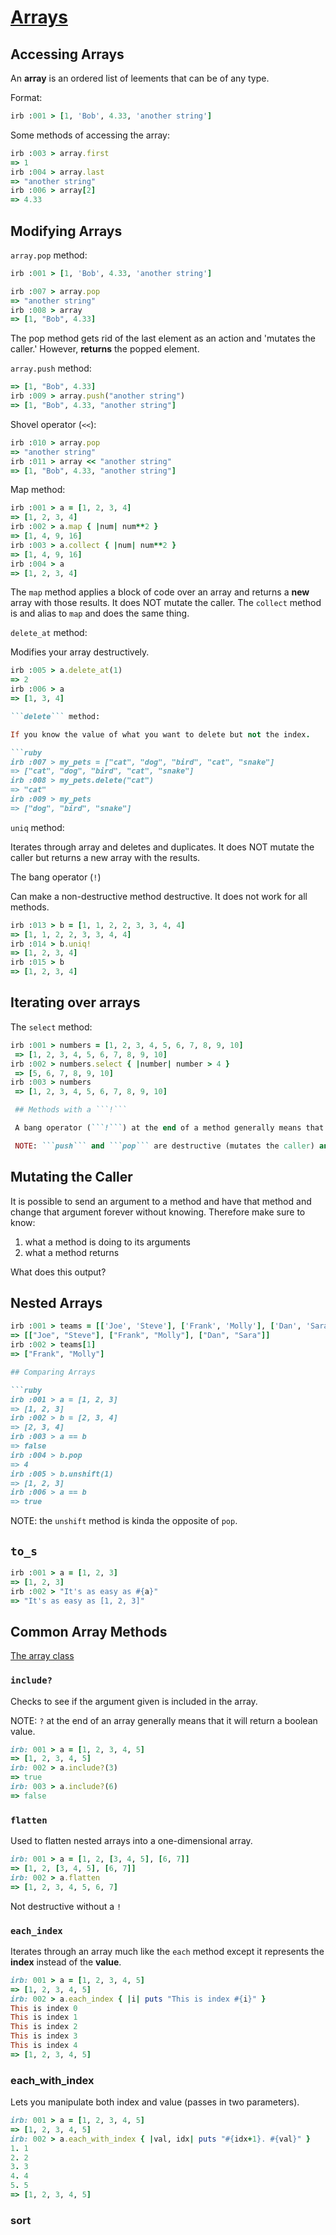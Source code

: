 # [Arrays](https://launchschool.com/books/ruby/read/arrays)

## Accessing Arrays

An **array** is an ordered list of leements that can be of any type.

Format:
```ruby
irb :001 > [1, 'Bob', 4.33, 'another string']
```

Some methods of accessing the array:
```ruby
irb :003 > array.first
=> 1
irb :004 > array.last
=> "another string"
irb :006 > array[2]
=> 4.33
```

## Modifying Arrays

```array.pop``` method:
```ruby
irb :001 > [1, 'Bob', 4.33, 'another string']

irb :007 > array.pop
=> "another string"
irb :008 > array
=> [1, "Bob", 4.33]
```

The pop method gets rid of the last element as an action and 'mutates the caller.' However, **returns** the popped element.

```array.push``` method:
```ruby
=> [1, "Bob", 4.33]
irb :009 > array.push("another string")
=> [1, "Bob", 4.33, "another string"]
```

Shovel operator (```<<```):
```ruby
irb :010 > array.pop
=> "another string"
irb :011 > array << "another string"
=> [1, "Bob", 4.33, "another string"]
```

Map method:
```ruby
irb :001 > a = [1, 2, 3, 4]
=> [1, 2, 3, 4]
irb :002 > a.map { |num| num**2 }
=> [1, 4, 9, 16]
irb :003 > a.collect { |num| num**2 }
=> [1, 4, 9, 16]
irb :004 > a
=> [1, 2, 3, 4]
```

The ```map``` method applies a block of code over an array and returns a **new** array with those results. It does NOT mutate the caller. The ```collect``` method is and alias to ```map``` and does the same thing.

```delete_at``` method:

Modifies your array destructively.

```ruby
irb :005 > a.delete_at(1)
=> 2
irb :006 > a
=> [1, 3, 4]

```delete``` method:

If you know the value of what you want to delete but not the index.

```ruby
irb :007 > my_pets = ["cat", "dog", "bird", "cat", "snake"]
=> ["cat", "dog", "bird", "cat", "snake"]
irb :008 > my_pets.delete("cat")
=> "cat"
irb :009 > my_pets
=> ["dog", "bird", "snake"]
```

```uniq``` method:

Iterates through array and deletes and duplicates. It does NOT mutate the caller but returns a new array with the results.

The bang operator (```!```)

Can make a non-destructive method destructive. It does not work for all methods.

```ruby
irb :013 > b = [1, 1, 2, 2, 3, 3, 4, 4]
=> [1, 1, 2, 2, 3, 3, 4, 4]
irb :014 > b.uniq!
=> [1, 2, 3, 4]
irb :015 > b
=> [1, 2, 3, 4]
```

## Iterating over arrays

The ```select``` method:

```ruby
irb :001 > numbers = [1, 2, 3, 4, 5, 6, 7, 8, 9, 10]
 => [1, 2, 3, 4, 5, 6, 7, 8, 9, 10]
irb :002 > numbers.select { |number| number > 4 }
 => [5, 6, 7, 8, 9, 10]
irb :003 > numbers
 => [1, 2, 3, 4, 5, 6, 7, 8, 9, 10]

 ## Methods with a ```!```

 A bang operator (```!```) at the end of a method generally means that the method will change (or mutate) the caller permanently. Unfortunately this is not always the case.

 NOTE: ```push``` and ```pop``` are destructive (mutates the caller) and don't have a ```!```.
```

## Mutating the Caller

It is possible to send an argument to a method and have that method and change that argument forever without knowing. Therefore make sure to know:

1. what a method is doing to its arguments
2. what a method returns

What does this output?

## Nested Arrays

```ruby
irb :001 > teams = [['Joe', 'Steve'], ['Frank', 'Molly'], ['Dan', 'Sara']]
=> [["Joe", "Steve"], ["Frank", "Molly"], ["Dan", "Sara"]]
irb :002 > teams[1]
=> ["Frank", "Molly"]

## Comparing Arrays

```ruby
irb :001 > a = [1, 2, 3]
=> [1, 2, 3]
irb :002 > b = [2, 3, 4]
=> [2, 3, 4]
irb :003 > a == b
=> false
irb :004 > b.pop
=> 4
irb :005 > b.unshift(1)
=> [1, 2, 3]
irb :006 > a == b
=> true
```

NOTE: the ```unshift``` method is kinda the opposite of ```pop```.

## ```to_s```

```ruby
irb :001 > a = [1, 2, 3]
=> [1, 2, 3]
irb :002 > "It's as easy as #{a}"
=> "It's as easy as [1, 2, 3]"
```

## Common Array Methods

[The array class](http://www.ruby-doc.org/core-2.1.0/Array.html)

### ```include?```

Checks to see if the argument given is included in the array.

NOTE: ```?``` at the end of an array generally means that it will return a boolean value.

```ruby
irb: 001 > a = [1, 2, 3, 4, 5]
=> [1, 2, 3, 4, 5]
irb: 002 > a.include?(3)
=> true
irb: 003 > a.include?(6)
=> false
```

### ```flatten```

Used to flatten nested arrays into a one-dimensional array.

```ruby
irb: 001 > a = [1, 2, [3, 4, 5], [6, 7]]
=> [1, 2, [3, 4, 5], [6, 7]]
irb: 002 > a.flatten
=> [1, 2, 3, 4, 5, 6, 7]
```

Not destructive without a ```!```

### ```each_index```

Iterates through an array much like the ```each``` method except it represents the **index** instead of the **value**.

```ruby
irb: 001 > a = [1, 2, 3, 4, 5]
=> [1, 2, 3, 4, 5]
irb: 002 > a.each_index { |i| puts "This is index #{i}" }
This is index 0
This is index 1
This is index 2
This is index 3
This is index 4
=> [1, 2, 3, 4, 5]
```

### each_with_index

Lets you manipulate both index and value (passes in two parameters).

```ruby
irb: 001 > a = [1, 2, 3, 4, 5]
=> [1, 2, 3, 4, 5]
irb: 002 > a.each_with_index { |val, idx| puts "#{idx+1}. #{val}" }
1. 1
2. 2
3. 3
4. 4
5. 5
=> [1, 2, 3, 4, 5]
```

### sort
